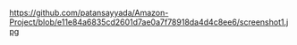 https://github.com/patansayyada/Amazon-Project/blob/e11e84a6835cd2601d7ae0a7f78918da4d4c8ee6/screenshot1.jpg
